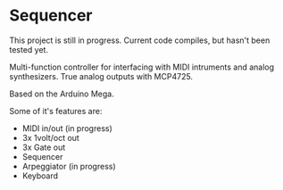 # Sequencer
 
This project is still in progress. Current code compiles, but hasn't been tested yet.

Multi-function controller for interfacing with MIDI intruments and analog synthesizers.
True analog outputs with MCP4725.

Based on the Arduino Mega.

Some of it's features are:
- MIDI in/out (in progress)
- 3x 1volt/oct out
- 3x Gate out
- Sequencer
- Arpeggiator (in progress)
- Keyboard
